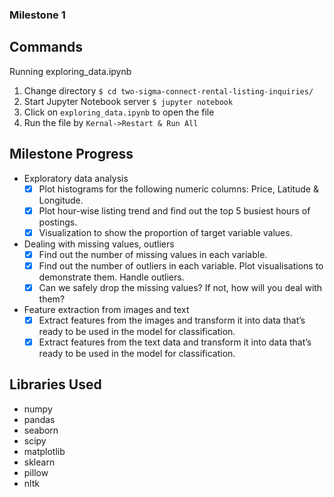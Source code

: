 ### Milestone 1


## Commands

Running exploring_data.ipynb

1. Change directory
`$ cd two-sigma-connect-rental-listing-inquiries/`
2. Start Jupyter Notebook server
`$ jupyter notebook`
3. Click on `exploring_data.ipynb` to open the file
4. Run the file by `Kernal->Restart & Run All`

## Milestone Progress

* Exploratory data analysis
  - [x] Plot histograms for the following numeric columns: Price, Latitude &
Longitude.
  - [x] Plot hour-wise listing trend and find out the top 5 busiest hours of postings.
  - [x] Visualization to show the proportion of target variable values.
  
* Dealing with missing values, outliers
  - [x] Find out the number of missing values in each variable.
  - [x] Find out the number of outliers in each variable. Plot visualisations to
demonstrate them. Handle outliers.
  - [x] Can we safely drop the missing values? If not, how will you deal with them?
  
* Feature extraction from images and text
  - [x] Extract features from the images and transform it into data that’s ready to be
used in the model for classification.
  - [x] Extract features from the text data and transform it into data that’s ready to be
used in the model for classification.

## Libraries Used
- numpy
- pandas
- seaborn
- scipy
- matplotlib
- sklearn
- pillow
- nltk

